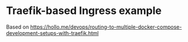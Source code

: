 # Traefik-based Ingress example 

Based on https://hollo.me/devops/routing-to-multiple-docker-compose-development-setups-with-traefik.html